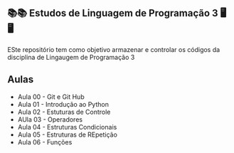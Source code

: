 ## 📚📚 Estudos de Linguagem de Programação 3 🖥️🖥️
ESte repositório tem como objetivo armazenar e controlar os códigos  da disciplina de Lingaugem de Programação 3

## Aulas
- Aula 00 - Git e Git Hub
- Aula 01 - Introdução ao Python
- Aula 02 - Estuturas de Controle
- AUla 03 - Operadores
- Aula 04 - Estruturas Condicionais
- Aula 05 - Estruturas de REpetição
- Aula 06 - Funções
